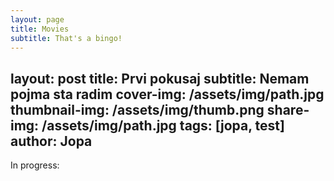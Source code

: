 ```yaml
---
layout: page
title: Movies
subtitle: That's a bingo!
---
```


layout: post
title: Prvi pokusaj
subtitle: Nemam pojma sta radim
cover-img: /assets/img/path.jpg
thumbnail-img: /assets/img/thumb.png
share-img: /assets/img/path.jpg
tags: [jopa, test]
author: Jopa
---

In progress:
